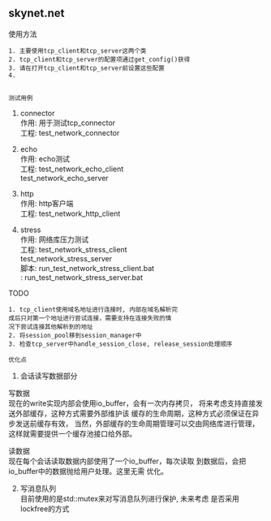 skynet.net
----------------------------------------------

使用方法  
~~~~~~~~  
1. 主要使用tcp_client和tcp_server这两个类  
2. tcp_client和tcp_server的配置项通过get_config()获得  
3. 请在打开tcp_client和tcp_server前设置这些配置  
4.  


测试用例  
~~~~~~~~  
1. connector  
作用: 用于测试tcp_connector  
工程: test_network_connector  

2. echo  
作用: echo测试  
工程: test_network_echo_client  
      test_network_echo_server  

3. http  
作用: http客户端  
工程: test_network_http_client  

4. stress  
作用: 网络库压力测试  
工程: test_network_stress_client  
      test_network_stress_server  
脚本: run_test_network_stress_client.bat  
    : run_test_network_stress_server.bat  


TODO  
~~~~  
1. tcp_client使用域名地址进行连接时, 内部在域名解析完
成后只对第一个地址进行尝试连接，需要支持在连接失败的情
况下尝试连接其他解析到的地址  
2. 将session_pool移到session_manager中
3. 检查tcp_server中handle_session_close, release_session处理顺序

优化点  
~~~~~~  
1. 会话读写数据部分  

写数据  
现在的write实现内部会使用io_buffer，会有一次内存拷贝，
将来考虑支持直接发送外部缓存，这种方式需要外部维护该
缓存的生命周期，这种方式必须保证在异步发送前缓存有效，
当然，外部缓存的生命周期管理可以交由网络库进行管理，
这样就需要提供一个缓存池接口给外部。

读数据  
现在每个会话读取数据内部使用了一个io_buffer，每次读取
到数据后，会把io_buffer中的数据抛给用户处理。这里无需
优化。  

2. 写消息队列  
目前使用的是std::mutex来对写消息队列进行保护, 未来考虑
是否采用lockfree的方式  


